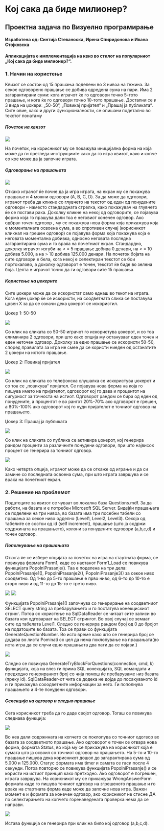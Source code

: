 # Кој сака да биде милионер?
## Проектна задача по Визуелно програмирање

#### Изработена од: Синтија Стеваноска, Ирена Спиридонова и Ивана Стојковска
#### Апликацијата е имплементација на квиз во стилот на популарниот „Кој сака да биде милионер?“.
### 1. Начин на користење
Квизот се состои од 15 прашања поделени во 3 нивоа на тежина. За секое одговорено прашање се добива одредена сума на пари.
Има 2 загарантирани суми: кога играчот ќе го одговори точно 5-тото прашање, и кога ќе го одговори точно 10-тото прашање.
Достапни се и 3 вида на џокери: „50-50“, „Повикај пријател“ и „Прашај ја публиката“. 
Сите овие, како и други функционалности, се опишани подетално во текстот понатаму

##### Почеток на квизот

<img src="Screenshots/startForm.PNG" />

На почеток, на корисникот му се покажува иницијална форма на која може да ги прегледа инструкциите како да го игра квизот, како и копче
со кое може да ја започне играта.

##### Одговарање на прашањата

<img src="Screenshots/Form1.PNG" />

Откако играчот ќе почне да ја игра играта, на екран му се покажува прашање и 4 можни одговори (A, B, C, D). 
За да може да одговори, играчот треба да кликне со глувчето на текстот од еден од понудените одговори - наместо стандардната стрелка, 
како покажувач на глувчето ќе се постави рака.
Доколку кликне на некој од одговорите, се појавува форма која го прашува дали тоа е неговиот конечен одговор. Ако одбрал точен одговор
, му се покажува нова форма која прикажува која е моменталната освоена сума, а во спротивен случај (корисникот кликнал на грешен одговор) се појавува форма која покажува која е неговата моментална добивка, односно неговата последна загарантирана сума
и го враќа на почетниот екран.
Стандардно, доколку играчот изгуби на < = 5 прашање добива 0 денари, на < = 10 добива 5.000, а на > 10 добива 125.000 денари.
На почеток бојата на сите одговори е бела, кога некој е селектиран текстот се бои портокалово, а доколку 
одговорот е точен, текстот ќе биде во зелена боја.
Целта е играчот точно да ги одговори сите 15 прашања.

##### Користење на џокерите
Сите џокери може да се искористат само еднаш во текот на играта.
Кога еден џокер ќе се искористи, на соодветната слика се поставува црвен X за да се означи дека џокерот се искористил.


Џокер 1: 50-50

<img src="Screenshots/50-50_used.PNG" />

Со клик на сликата со 50-50 играчот го искористува џокерот, и со тоа елиминира 2 одговори, при што како опција му
остануваат еден точен и еден неточен одговор. Доколку за едно прашање се искористи 50-50, според правилата за игра
не смее да се користи ниеден од останатите 2 џокери на истото прашање. 


Џокер 2: Повикај пријател

<img src="Screenshots/call_a_friend.PNG" />

Со клик на сликата со телефонска слушалка се искористува џокерот и со тоа се „повикува“ пријател. Се појавува нова форма
на која го пишува името на пријателот, одговорот кој го дава и процентот на сигурност за точноста на истиот. 
Одговорот рандом се бира од еден од понудените, а процентот е во рангот 20%-70% ако одговорот е грешен, а 80%-100% 
ако одговорот кој го нуди пријателот е точниот одговор на прашањето.


Џокер 3: Прашај ја публиката

<img src="Screenshots/ask_the_aud.PNG" />

Со клик на сликата со публика се активира џокерот, кој генерира рандом проценти за различните понудени одговори, при што
највисок процент се генерира за точниот одговор.

<img src="Screenshots/Otkazi_se.PNG" />

Како четврта опција, играчот може да се откаже од играње и да си замине со последната освоена сума, при што играта
завршува и се враќа на почетниот екран.

### 2. Решение на проблемот

Податоците за квизот се чуваат во локална база Questions.mdf. За да работи, на базата и е потребен Microsoft SQL Server. Бидејќи прашањата се поделени на три нивоа, во базата има три посебни табели со прашања за секое ниво одделно (Level1, Level2, Level3). Секоја од табелите се состои од id (self increment), прашање (штo ја содржи содржината на прашањето), колони за понудените одговори (a,b,c,d) и точен одговор.

##### Пoполнување на прашањата

Oткога ќе се избере опцијата за почеток на игра на стартната форма, се повикува формата Form1, каде со настанот Form1_Load се повикува функцијата PopolniPrasanje(). Таа е поделена на три дела: PopolniPrasanje1(), PopolniPrasanje2(), PopolniPrasanje3() за секое ниво соодветно. Од 1-во до 5-то прашање е прво ниво, од 6-то до 10-то е второ ниво и од 11-то до 15-то е трето ниво. 

<img src="Screenshots/PopolniPrasanje().PNG" />
<img src="Screenshots/popolniPrashanje1.jpg" />

Функцијата PopolniPrasanje1() започнува со генерирање на соодветниот SELECT query string за пребарувањето и го постатува конекцискиот стринг. Потоа со користење на SqlDataReader се читаат сите записи во базата кои одговараат на SELECT стрингот. Во овој случај се земаат сите од табелата Level1. Следно се генерира рандом број од 0 до бројот на податоците во базата. Тоа се прави со функцијата GenerateQuestionNumber. Во исто време како што се генерира број се додава во листа Pominati со цел да нема поклопување на прашањата(во иста игра да се случи едно прашањата два пати да се појави.)

<img src="Screenshots/sqlkonekcija.jpg" />

Следно се повикува GenerateTryBlockForQuestions(connection, cmd, k) функцијата, која на влез ги прима SQL конекцијата, SQL командата и предходно генерираниот број со чија помош ќе пребаруваме низ базата (преку id). SqlDataReader-от чита се додека не дојде до посакуваното id и ги прикажува сооодветните информации за него. Ги пополнува прашањето и 4-те 
понудени одговори. 

##### Селекција на одговор и следно прашање

Сега корисникот треба да го даде својот одговор. Тогаш се повикува следнава функција:

<img src="Screenshots/buttonClick.jpg" />

Во неа дали содржината на копчето се поклопува со точниот одогвор во базата за соодветното прашање. Ако одговорот е точен се отвара нова форма, формата Status, во која му се прикажува на корисникот која е сумата што ја освоил со точниот одговор на прашањето. На 5-то и 10-то прашање пишува дека корисникот дошол до загарантирана сума од 5.000 и 125.000. Статус формата има timer и самата се гаси после 4 секунди. Потоа повторно се повикува функцијата PopolniPrasanje() и се користи на истиот принцип како претходно. 
Ако одговорот е погрешен, играта завршува. На корисникот му се прикажува WrongAnswerForm формата каде го пишува точниот одговор на згрешеното прашање и го враќа на стартната форма каде може да започне нова игра.
Важен момент е и формата за конечен одговор, ако корисникот не стисне ДА по селектирањето на копчето горенаведената проверка нема да се направи. 

<img src="Screenshots/FormFinalAnswer.jpg" />

Истава функција се генерира при клик на било кој одговор (a,b,c,d).







